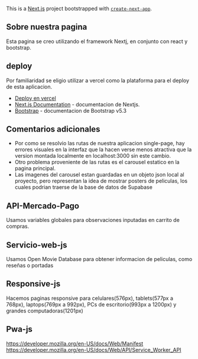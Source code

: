This is a [Next.js](https://nextjs.org/) project bootstrapped with [`create-next-app`](https://github.com/vercel/next.js/tree/canary/packages/create-next-app).

## Sobre nuestra pagina

Esta pagina se creo utilizando el framework Nextj, en conjunto con react y bootstrap.


## deploy

Por familiaridad se eligio utilizar a vercel como la plataforma para el deploy de esta aplicacion.

- [Deploy en vercel](https://wilberger-verniere-react.vercel.app)
- [Next.js Documentation](https://nextjs.org/docs) - documentacion de Nextjs.
- [Bootstrap](https://getbootstrap.com/docs/5.3/getting-started/introduction/) - documentacion de Bootstrap v5.3

## Comentarios adicionales

- Por como se resolvio las rutas de nuestra aplicacion single-page, hay errores visuales en la interfaz que la hacen verse menos atractiva que la version montada localmente en localhost:3000 sin este cambio.
- Otro problema proveniente de las rutas es el carousel estatico en la pagina principal.
- Las imagenes del carousel estan guardadas en un objeto json local al proyecto, pero representan la idea de mostrar posters de peliculas, los cuales podrian traerse de la base de datos de Supabase

## API-Mercado-Pago
Usamos variables globales para observaciones inputadas en carrito de compras.

## Servicio-web-js
Usamos Open Movie Database para obtener informacion de peliculas, como reseñas o portadas

## Responsive-js
Hacemos paginas responsive para celulares(576px), tablets(577px a 768px), laptops(769px a 992px), PCs de escritorio(993px a 1200px) y grandes computadoras(1201px)

## Pwa-js
https://developer.mozilla.org/en-US/docs/Web/Manifest
https://developer.mozilla.org/en-US/docs/Web/API/Service_Worker_API